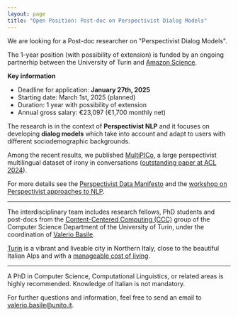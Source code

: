 ```yaml
---
layout: page
title: "Open Position: Post-doc on Perspectivist Dialog Models"
---
```


We are looking for a Post-doc researcher on "Perspectivist Dialog Models". 

The 1-year position (with possibility of extension) is funded by an ongoing partnerhip between the University of Turin and [Amazon Science](https://www.amazon.science).

**Key information**

- Deadline for application: **January 27th, 2025**
- Starting date: March 1st, 2025 (planned)
- Duration: 1 year with possibility of extension
- Annual gross salary: €23,097 (€1,700 monthly net)

The research is in the context of **Perspectivist NLP** and it focuses on developing **dialog models** which take into account and adapt to users with different sociodemographic backgrounds.

Among the recent results, we published [MultiPICo](https://huggingface.co/datasets/Multilingual-Perspectivist-NLU/MultiPICo), a large perspectivist multilingual dataset of irony in conversations ([outstanding paper at ACL 2024](https://x.com/Ginger_in_AI/status/1823646178388664682)).

For more details see the [Perspectivist Data Manifesto](https://pdai.info) and the [workshop on Perspectivist approaches to NLP](https://nlperspectives.di.unito.it/).

----

The interdisciplinary team includes research fellows, PhD students and post-docs from the [Content-Centered Computing (CCC)](https://www.cs.unito.it/do/gruppi.pl/Show?_id=453y) group of the Computer Science Department of the University of Turin, under the coordination of [Valerio Basile](https://valeriobasile.github.io/).

[Turin](https://www.turismotorino.org/en/territory/torino-metropoli/torino) is a vibrant and liveable city in Northern Italy, close to the beautiful Italian Alps and with a [manageable cost of living](https://en.unito.it/living-turin/when-you-arrive/cost-living-turin).

----
 
A PhD in Computer Science, Computational Linguistics, or related areas is highly recommended. Knowledge of Italian is not mandatory.

For further questions and information, feel free to send an email to [valerio.basile@unito.it](mailto:valerio.basile@unito.it).

